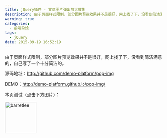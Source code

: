 ```yaml
---
title: jQuery插件 - 文章图片弹出放大效果
description: 由于页面样式限制，部分图片预览效果并不是很好，网上找了下，没看到简洁满意的，自己写了一个十分简洁的。
warning: true
categories:
  - 前端杂烩
tags:
  - jQuery
date: 2015-09-19 16:52:19
---
```



由于页面样式限制，部分图片预览效果并不是很好，网上找了下，没看到简洁满意的，自己写了一个十分简洁的。

<!--more-->

源码地址：<http://github.com/demo-platform/pop-img>

DEMO：<http://demo-platform.github.io/pop-img/>

本页测试（点击下方图片）：

<img src="//img.alicdn.com/tfs/TB1oyqGa_tYBeNjy1XdXXXXyVXa-300-300.png" data-original="/blogimgs/2015/09/19/avatar.png" data-source="https://www.barretlee.com/avatar.png" alt="barretlee" width="100" />

